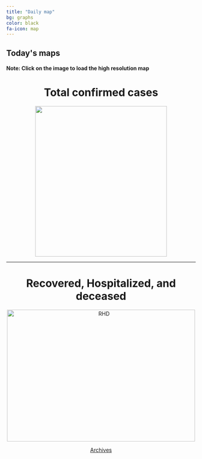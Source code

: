 ```yaml
---
title: "Daily map"
bg: graphs
color: black
fa-icon: map
---
```


## Today's maps
#### **Note:** Click on the image to load the high resolution map

<h1 style="text-align: center">Total confirmed cases</h1>
<p style="text-align: center"><a href="https://twitter.com/amasaesle/status/1256674462390312960/photo/1" target="_blank"><img width="350" height="400" src="https://i.postimg.cc/Zn9rg1VN/image.png"/></a></p>
 
 ---------------------------------------------------------
 
<h1 style="text-align: center">Recovered, Hospitalized, and deceased</h1>
<p style="text-align: center"><a href='https://twitter.com/amasaesle/status/1256674582175440896/photo/1' target='_blank'><img width="500" height="350" src='https://i.postimg.cc/VNkQtRKT/image.png' border='0' alt='RHD'/></a></p>

<p style="text-align: center"><a class="button2" href="https://elseasama.github.io/chcovid19/archives.html">Archives</a></p>
